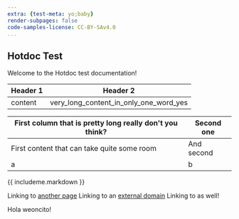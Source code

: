 ```yaml
---
extra: {test-meta: yo;baby}
render-subpages: false
code-samples-license: CC-BY-SAv4.0
...
```


## Hotdoc Test

Welcome to the Hotdoc test documentation!

| Header 1 | Header 2 |
| -------- | -------- |
| content  | very_long_content_in_only_one_word_yes  |

|  First column that is pretty long really don't you think? |  Second one |
|-----------------------------------------------------------|-------------|
| First content that can take quite some room               | And second  |
| a | b |

{{ includeme.markdown }}

Linking to [another page](another-page.markdown)
Linking to an [external domain](http://test.com)
Linking to [](test_greeter_greet) as well!

Hola weoncito!
